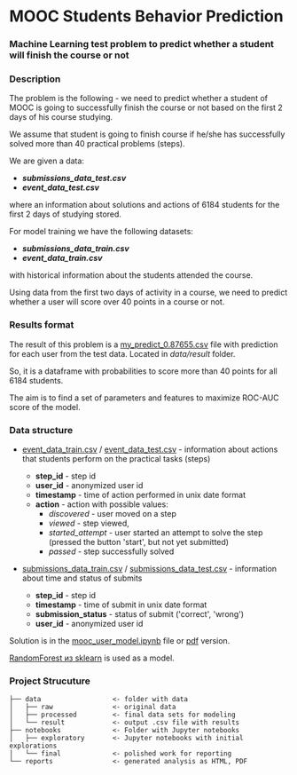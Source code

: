 # MOOC Students Behavior Prediction

### Machine Learning test problem to predict whether a student will finish the course or not


### Description

The problem is the following - we need to predict whether a student of MOOC is going to successfully finish the course or not based on the first 2 days of his course studying.

We assume that student is going to finish course if he/she has successfully solved more than 40 practical problems (steps).

We are given a data:

* ***submissions_data_test.csv***
* ***event_data_test.csv***

where an information about solutions and actions of 6184 students for the first 2 days of studying stored.

For model training we have the following datasets:

* ***submissions_data_train.csv***
* ***event_data_train.csv***

with historical information about the students attended the course.


Using data from the first two days of activity in a course, we need to predict whether a user will score over 40 points in a course or not.

### Results format

The result of this problem is a [my_predict_0.87655.csv](/data/result/my_predict_0.87655.csv) file with prediction for each user from the test data. Located in *data/result* folder.

So, it is a dataframe with probabilities to score more than 40 points for all 6184 students.

The aim is to find a set of parameters and features to maximize ROC-AUC score of the model.



### Data structure

* [event_data_train.csv](/data/raw/event_data_train.zip) / [event_data_test.csv](/data/raw/event_data_test.csv) - information about actions that students perform on the practical tasks (steps)
    * **step_id** - step id
    * **user_id** - anonymized user id
    * **timestamp** - time of action performed in unix date format
    * **action** - action with possible values:
        * _discovered_ - user moved on a step
        * _viewed_ - step viewed,
        * _started_attempt_ - user started an attempt to solve the step (pressed the button 'start', but not yet submitted)
        * _passed_ - step successfully solved

* [submissions_data_train.csv](/data/raw/submissions_data_train.zip) / [submissions_data_test.csv](/data/raw/submissions_data_test.csv) - information about time and status of submits
    * **step_id** - step id
    * **timestamp** - time of submit in unix date format
    * **submission_status** - status of submit ('correct', 'wrong')
    * **user_id** - anonymized user id


Solution is in the [mooc_user_model.ipynb](/reports/mooc_users_model.ipynb) file or [pdf](/reports/mooc_users_model.pdf) version. 

[RandomForest из sklearn](https://scikit-learn.org/stable/modules/generated/sklearn.ensemble.RandomForestClassifier.html) is used as a model.


### Project Strucuture

```
├── data                  <- folder with data
│   ├── raw               <- original data
│   ├── processed         <- final data sets for modeling
│   └── result            <- output .csv file with results
├── notebooks             <- Folder with Jupyter notebooks
│   ├── exploratory       <- Jupyter notebooks with initial explorations
│   └── final             <- polished work for reporting
└── reports               <- generated analysis as HTML, PDF
```



